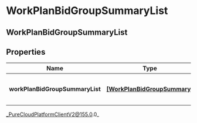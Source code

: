 # WorkPlanBidGroupSummaryList

## WorkPlanBidGroupSummaryList

## Properties

|Name | Type | Description | Notes|
|------------ | ------------- | ------------- | -------------|
| **workPlanBidGroupSummaryList** | [**[WorkPlanBidGroupSummary]**](WorkPlanBidGroupSummary) | List of work plan bid group summary | |



_PureCloudPlatformClientV2@155.0.0_
